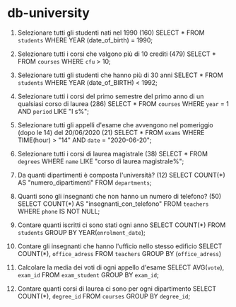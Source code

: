 # db-university

1. Selezionare tutti gli studenti nati nel 1990 (160)
SELECT *
FROM `students` 
WHERE YEAR (date_of_birth) = 1990;

2. Selezionare tutti i corsi che valgono più di 10 crediti (479)
SELECT * 
FROM `courses`
WHERE `cfu` > 10;

3. Selezionare tutti gli studenti che hanno più di 30 anni
SELECT * 
FROM `students`
WHERE YEAR (date_of_BIRTH) < 1992;

4. Selezionare tutti i corsi del primo semestre del primo anno di un qualsiasi corso di
laurea (286)
SELECT * 
FROM `courses`
WHERE `year` = 1 AND `period` LIKE "I s%";

5. Selezionare tutti gli appelli d'esame che avvengono nel pomeriggio (dopo le 14) del
20/06/2020 (21)
SELECT * 
FROM `exams`
WHERE TIME(hour) > "14" AND `date` = "2020-06-20";

6. Selezionare tutti i corsi di laurea magistrale (38)
SELECT * 
FROM `degrees` 
WHERE `name` LIKE "corso di laurea magistrale%";

7. Da quanti dipartimenti è composta l'università? (12)
SELECT COUNT(*) AS "numero_dipartimenti"
FROM `departments`;

8. Quanti sono gli insegnanti che non hanno un numero di telefono? (50)
SELECT COUNT(*) AS "insegnanti_con_telefono"
FROM `teachers` 
WHERE `phone` IS NOT NULL;










1. Contare quanti iscritti ci sono stati ogni anno
SELECT COUNT(*)
FROM `students`
GROUP BY YEAR(`enrolment_date`);

2. Contare gli insegnanti che hanno l'ufficio nello stesso edificio
SELECT COUNT(*), `office_adress`
FROM `teachers`
GROUP BY (`office_adress`)

3. Calcolare la media dei voti di ogni appello d'esame
SELECT AVG(`vote`), `exam_id`
FROM `exam_student`
GROUP BY `exam_id`;

4. Contare quanti corsi di laurea ci sono per ogni dipartimento
SELECT COUNT(*), `degree_id`
FROM `courses`
GROUP BY `degree_id`;